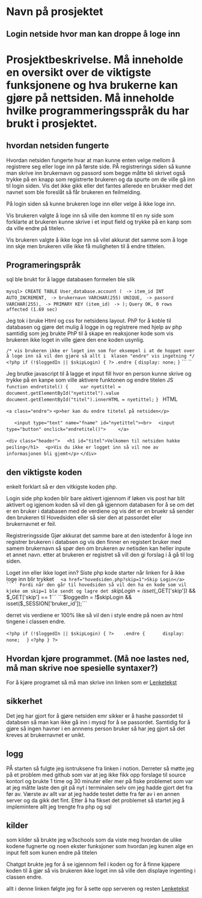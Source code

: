 # Navn på prosjektet
## Login netside hvor man kan droppe å loge inn
# Prosjektbeskrivelse. Må inneholde en oversikt over de viktigste funksjonene og hva brukerne kan gjøre på nettsiden. Må inneholde hvilke programmeringsspråk du har brukt i prosjektet.
## hvordan netsiden fungerte
Hvordan netsiden fungerte hvar at man kunne enten velge mellom å registrere seg eller loge inn på første side.
PÅ registrerings siden så kunne man skrive inn brukernavn og passord som begge måtte bli skrivet også trykke på en knapp som registrerte brukeren og da spurte om de ville gå inn til login siden.
Vis det ikke gikk eller det fantes allerede en brukker med det navnet som ble foreslåt så får brukeren en feilmelding.

På login siden så kunne brukeren loge inn eller velge å ikke loge inn.

Vis brukeren valgte å loge inn så ville den komme til en ny side som forklarte at brukeren kunne skrive i et input field og trykke på en kanp som da ville endre på titelen.

Vis brukeren valgte å ikke loge inn så vilel akkurat det samme som å loge inn skje men brukeren ville ikke få muligheten til å endre tittelen.
## Programeringspråk
sql ble brukt for å lagge databasen formelen ble slik

```mysql> CREATE TABLE User_database.account ( ```
```-> item_id INT AUTO_INCREMENT, ```
```-> brukernavn VARCHAR(255) UNIQUE, ```
```-> passord VARCHAR(255), ```
```-> PRIMARY KEY (item_id) ```
```-> );```
```Query OK, 0 rows affected (1.69 sec) ```




Jeg tok i bruke Html og css for netsidens layout.
PhP for å koble til databasen og gjøre det mulig å logge in og registrere med hjelp av php samtidig som jeg brukte PhP til å skape en reaksjoner kode som vis brukeren ikke loget in ville gjøre den ene koden usynlig.

``` /* vis brukeren ikke er loget inn som for eksempel i at de hoppet over å loge inn så vil den gjøre så allt i  klasen "endre" vis ingetning */ ```
``` <?php if (!$loggedIn || $skipLogin) { ?> ```
``` .endre { ```
``` display: none; ```
``` } ```
``` <?php } ?> ``

Jeg brutke javascript til å lagge et input fill hvor en person kunne skrive og trykke på en kanpe som ville aktivere funktonen og endre titelen
JS
```function endretitel() { ```
```    var nyetittel = document.getElementById("nyetittel").value ```
```    document.getElementById("titel").innerHTML = nyetittel; ```
```} ```
HTML

```<a class="endre">```
```<p>her kan du endre titetel på netsiden</p> ```

```    <input type="text" name="fname" id="nyetittel"><br> ```
```   <input type="button" onclick="endretitel()"> ```
```    </a>```

```<div class="header">```
```  <h1 id="titel">Velkomen til netsiden hakke peiling</h1>```
```  <p>Vis du ikke er logget inn så vil noe av informasjonen bli gjemt</p>```
```</div>```

## den viktigste koden
enkelt forklart så er den vitkigste koden php.

Login side
php koden blir bare aktivert igjennom if løken vis post har blit aktivert og igjenom koden så vil den gå igjennom databasen for å se om det er en bruker i databasen med de verdiene og vis det er en bruekr så sender den brukeren til Hovedsiden eller så sier den at passordet eller brukernavnet er feil.

Registreringsside
Gjør akkurat det samme bare at den istedenfor å loge inn registrer brukeren i databsen og vis den finner en registert bruker med samem brukernavn så spør den om brukeren av netisden kan heller inpute et annet navn. etter at brukeren er registret så vill den gi forslag i å gå til log siden.

Loget inn eller ikke loget inn?
Siste php kode starter når linken for å ikke loge inn blir trykket
 ```   <a href="hovedsiden.php?skip=1">Skip Login</a> ````
Fordi når den går til hovedsiden så vil den ha en kode som vil kjeke om skip=1 ble sendt og lagre det 
```$skipLogin = isset($_GET['skip']) && $_GET['skip'] == 1```
```$loggedIn = !$skipLogin && isset($_SESSION['bruker_id']);```

derret vis verdiene er 100% like så vil den i style endre på noen av html tingene i classen endre.

```<?php if (!$loggedIn || $skipLogin) { ?> ```
 ```   .endre { ```
 ```       display: none; ```
 ```   } ```
```<?php } ?> ```

## Hvordan kjøre programmet. (Må noe lastes ned, må man skrive noe spesielle syntaxer?)
For å kjøre programet så må man skrive inn linken som er [Lenketekst](http://172.20.128.61/login.php)


## sikkerhet
Det jeg har gjort for å gjøre netsiden emr sikker er å hashe passordet til databsen så man kan ikke gå inn i mysql for å se passordet. Samtidig for å gjøre så ingen havner i en annnens person bruker så har jeg gjort så det kreves at brukernavnet er unikt.


## logg
PÅ starten så fulgte jeg isntruksene fra linken i notion. 
Derreter så møtte jeg på et problem med github som var at jeg ikke fikk opp forslage til source kontorl og brukte 1 time og 30 minuter eller mer på fiske problemet som var at jeg måtte laste den git på nyt i terminalen selv om jeg hadde gjort det fra før av. Værste av allt var at jeg hadde testet dette fra før av i en annen server og da gikk det fint.
Etter å ha fikset det problemet så startet jeg å implemintere allt jeg trengte fra php og sql


## kilder
som kilder så brukte jeg w3schools som da viste meg hvordan de ulike kodene fugnerte og noen ekster funksjoner som hvordan jeg kunen alge en input felt som kunen endre på titelen

Chatgpt brukte jeg for å se igjennom feil i koden og for å finne kjapere koden til å gjør så vis brukeren ikke loget inn så ville den displaye ingenting i classen endre.

allt i denne linken følgte jeg for å sette opp serveren og resten
[Lenketekst](https://www.notion.so/Eksamsoppgave-IT-18f80e94a4a48065a4a1ef30ce6e73e7)
